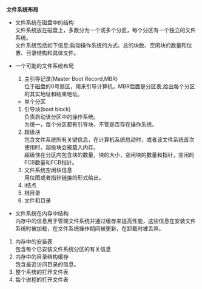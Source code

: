 **文件系统布局**  
- 文件系统在磁盘中的结构  
文件系统放在磁盘上，多数分为一个或多个分区，每个分区有一个独立的文件系统。  
文件系统包括如下信息:启动操作系统的方式、总的块数、空闲块的数量和位置、目录结构和具体文件。  
- 一个可能的文件系统布局  
    1. 主引导记录(Master Boot Record,MBR)  
    位于磁盘的0号扇区，用来引导计算机，MBR后面是分区表,给出每个分区的其实地址和结束地址。  
    - 单个分区
    1. 引导块(boot block)  
    负责启动该分区中的操作系统。  
    为统一，每个分区都有引导块，不管是否存在操作系统。
    1. 超级块  
    包含文件系统所有关键信息，在计算机系统启动时，或者该文件系统首次使用时，超级块会被载入内存。  
    超级快在分区内包含块的数量，块的大小，空闲块的数量和指针，空闲的FCB数量和FCB指针。
    1. 文件系统空闲块信息  
    用位图或者指针链接的形式给出。  
    1. i结点  
    2. 根目录  
    3. 文件和目录  

- 文件系统在内存中结构  
内存中的信息用于管理文件系统并通过缓存来提高性能，这些信息在安装文件系统时被加载，在文件系统操作期间被更新，在卸载时被丢弃。  
1. 内存中的安装表  
包含每个已安装文件系统分区的有关信息  
1. 内存中的目录结构缓存  
包含最近访问目录的信息。
1. 整个系统的打开文件表
2. 每个进程的打开文件表
